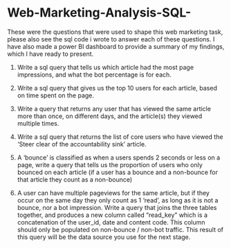 # Web-Marketing-Analysis-SQL-
These were the questions that were used to shape this web marketing task, please also see the sql code i wrote to answer each of these questions. I have also made a power BI dashboard to provide a summary of my findings, which I have ready to present. 

1) Write a sql query that tells us which article had the most page impressions, and what the bot percentage is for each.

2) Write a sql query that gives us the top 10 users for each article, based on time spent on the page.

3) Write a query that returns any user that has viewed the same article more than once, on different days, and the article(s) they viewed multiple times.

4) Write a sql query that returns the list of core users who have viewed the ‘Steer clear of the accountability sink’ article.

5) A ‘bounce’ is classified as when a users spends 2 seconds or less on a page, write a query that tells us the proportion of users who only bounced on each article (if a user has a bounce and a non-bounce for that article they count as a non-bounce)

6) A user can have multiple pageviews for the same article, but if they occur on the same day they only count as 1 ‘read’, as long as it is not a bounce, nor a bot impression. Write a query that joins the three tables together, and produces a new column called “read_key” which is a concatenation of the user_id, date and content code. This column should only be populated on non-bounce / non-bot traffic. This result of this query will be the data source you use for the next stage.
